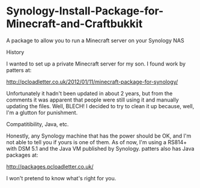 # Synology-Install-Package-for-Minecraft-and-Craftbukkit
A package to allow you to run a Minecraft server on your Synology NAS

History

I wanted to set up a private Minecraft server for my son.  I found work by patters at:

http://pcloadletter.co.uk/2012/01/11/minecraft-package-for-synology/

Unfortunately it hadn't been updated in about 2 years, but from the comments it was apparent that people were still
using it and manually updating the files.  Well, BLECH!  I decided to try to clean it up because, well, I'm a glutton
for punishment.


Compatitibility, Java, etc.

Honestly, any Synology machine that has the power should be OK, and I'm not able to tell you if yours is one of them.
As of now, I'm using a RS814+ with DSM 5.1 and the Java VM published by Synology.  patters also has Java packages at:

http://packages.pcloadletter.co.uk/

I won't pretend to know what's right for you.
